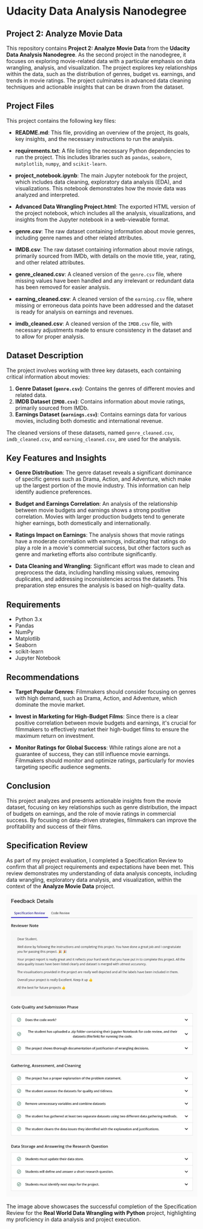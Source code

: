 # **Udacity Data Analysis Nanodegree**  

## **Project 2: Analyze Movie Data**

This repository contains **Project 2: Analyze Movie Data** from the **Udacity Data Analysis Nanodegree**. As the second project in the nanodegree, it focuses on exploring movie-related data with a particular emphasis on data wrangling, analysis, and visualization. The project explores key relationships within the data, such as the distribution of genres, budget vs. earnings, and trends in movie ratings. The project culminates in advanced data cleaning techniques and actionable insights that can be drawn from the dataset.

## **Project Files**

This project contains the following key files:

- **README.md**: This file, providing an overview of the project, its goals, key insights, and the necessary instructions to run the analysis.
  
- **requirements.txt**: A file listing the necessary Python dependencies to run the project. This includes libraries such as `pandas`, `seaborn`, `matplotlib`, `numpy`, and `scikit-learn`.
  
- **project_notebook.ipynb**: The main Jupyter notebook for the project, which includes data cleaning, exploratory data analysis (EDA), and visualizations. This notebook demonstrates how the movie data was analyzed and interpreted.

- **Advanced Data Wrangling Project.html**: The exported HTML version of the project notebook, which includes all the analysis, visualizations, and insights from the Jupyter notebook in a web-viewable format.

- **genre.csv**: The raw dataset containing information about movie genres, including genre names and other related attributes.

- **IMDB.csv**: The raw dataset containing information about movie ratings, primarily sourced from IMDb, with details on the movie title, year, rating, and other related attributes.

- **genre_cleaned.csv**: A cleaned version of the `genre.csv` file, where missing values have been handled and any irrelevant or redundant data has been removed for easier analysis.

- **earning_cleaned.csv**: A cleaned version of the `earning.csv` file, where missing or erroneous data points have been addressed and the dataset is ready for analysis on earnings and revenues.

- **imdb_cleaned.csv**: A cleaned version of the `IMDB.csv` file, with necessary adjustments made to ensure consistency in the dataset and to allow for proper analysis.

## **Dataset Description**

The project involves working with three key datasets, each containing critical information about movies:

1. **Genre Dataset (`genre.csv`)**: Contains the genres of different movies and related data.
2. **IMDB Dataset (`IMDB.csv`)**: Contains information about movie ratings, primarily sourced from IMDb.
3. **Earnings Dataset (`earnings.csv`)**: Contains earnings data for various movies, including both domestic and international revenue.

The cleaned versions of these datasets, named `genre_cleaned.csv`, `imdb_cleaned.csv`, and `earning_cleaned.csv`, are used for the analysis.

## **Key Features and Insights**

- **Genre Distribution**: The genre dataset reveals a significant dominance of specific genres such as Drama, Action, and Adventure, which make up the largest portion of the movie industry. This information can help identify audience preferences.

- **Budget and Earnings Correlation**: An analysis of the relationship between movie budgets and earnings shows a strong positive correlation. Movies with larger production budgets tend to generate higher earnings, both domestically and internationally.

- **Ratings Impact on Earnings**: The analysis shows that movie ratings have a moderate correlation with earnings, indicating that ratings do play a role in a movie's commercial success, but other factors such as genre and marketing efforts also contribute significantly.

- **Data Cleaning and Wrangling**: Significant effort was made to clean and preprocess the data, including handling missing values, removing duplicates, and addressing inconsistencies across the datasets. This preparation step ensures the analysis is based on high-quality data.

## **Requirements**

- Python 3.x
- Pandas
- NumPy
- Matplotlib
- Seaborn
- scikit-learn
- Jupyter Notebook

## **Recommendations**

- **Target Popular Genres**: Filmmakers should consider focusing on genres with high demand, such as Drama, Action, and Adventure, which dominate the movie market.

- **Invest in Marketing for High-Budget Films**: Since there is a clear positive correlation between movie budgets and earnings, it's crucial for filmmakers to effectively market their high-budget films to ensure the maximum return on investment.

- **Monitor Ratings for Global Success**: While ratings alone are not a guarantee of success, they can still influence movie earnings. Filmmakers should monitor and optimize ratings, particularly for movies targeting specific audience segments.

## **Conclusion**

This project analyzes and presents actionable insights from the movie dataset, focusing on key relationships such as genre distribution, the impact of budgets on earnings, and the role of movie ratings in commercial success. By focusing on data-driven strategies, filmmakers can improve the profitability and success of their films.

## **Specification Review**

As part of my project evaluation, I completed a Specification Review to confirm that all project requirements and expectations have been met. This review demonstrates my understanding of data analysis concepts, including data wrangling, exploratory data analysis, and visualization, within the context of the **Analyze Movie Data** project.

![Specification Review](review.jpg)

The image above showcases the successful completion of the Specification Review for the **Real World Data Wrangling with Python** project, highlighting my proficiency in data analysis and project execution.
